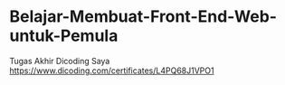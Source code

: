 # Belajar-Membuat-Front-End-Web-untuk-Pemula
Tugas Akhir Dicoding Saya
https://www.dicoding.com/certificates/L4PQ68J1VPO1
